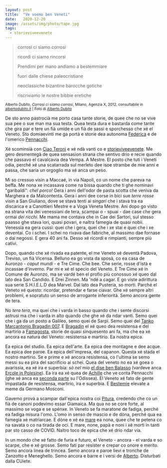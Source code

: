 ```yaml
---
layout: post
title:  "Ve voemo ben Veneti"
date:   2020-12-20
image: /assets/img/photo/tape.jpg
tags:
  - storieviveevenete
---
```


> corrosi ci siamo corrosi
>
> ricordi ci siamo rincorsi
>
> Prendimi per mano andiamo a bestemmiare
>
> fuori dalle chiese paleocristiane
>
> neoclassiche bizantine barocche gotiche
>
> riscriviamo le nostre bibbie eretiche

<small>Alberto Dubito, *Corrosi ci siamo corrosi*, Milano, Agenzia X, 2012, consultabile in [albertodubito.it](http://www.albertodubito.it/PDF/egs_integrale_affiancato.pdf) | Foto di [Alberto Dubito](http://www.albertodubito.it/gallerie/grafiche.php)</small>

De sto anno pastrocià me porto casa tante storie, de quee che no se vive sua pee o sue man ma sua testa. Quea testa dura e bastarda come tante che gira par e tere un fià umide e un fià de sassi e sporchesso che xé el Veneto. Sto domiaevinti me ga portà e storie dea autonoma [Federica](https://twitter.com/Lavvelenata) e de l'omerico [Pennacchi](https://twitter.com/Pennacchiiiii).

Xé scominsià con [Ciao Teroni](https://youtu.be/vEtp8qpvcec) e xé ndà vanti co e [storieviveevenete](/liston#storieviveevenete). Me gero desmentegà de quea sensasion strana che sentivo drio e recie quando che passavo el cavalcavia dea Vempa. A Mestre. El posto che tuti i Veneti odia, perché xé una scatarrada sul merleto dee isoe strambe de mie anni e passa, che saria un orgoglio ma xé anca un peso.

Mi so cressuo visin a Maccaé, in via Napoli, co un nome che pareva na beffa. Me nona xe incassava come na bissa quando che ti ghe nominavi "garibaldi": *chel porco!* Gera i anni dell'odor de pasta scotta che veniva da Marghera e da Malcontenta. Gera i anni dee corse in bici sue *terre rosse* visin a San Giuliano, dove se stava tenti ai *singari* che i stava tra ea discarica e a Canottieri Mestre e a Voga Veneta Mestre. Ani dopo go visto ea strana vita dei venessiani de tera, scampai o - spuai - dae case che gera ormai *dei ricchi*. Me mama me contava che in Cae dei Sartori, sul stesso paasso ghe stava iori, quasi povari, e naltra famegia de quasi nobii. Venessia ea gera cussì: quei che i gera, quei che i xe stai e quei che i xe deventai. Co i schei. I schei no rivava dae fabriche, al massimo dae fornase o dai negossi. E gera 40 ani fa. Desso xé ricordi e rimpianti, sempre più cativi.

Dopo, quando che xé rivada ea patente, el me Veneto xé deventà Padova, Treviso, un fià Vicensa. Belluno ea go vista da sposà, co ea casa de Auronzo - *caput mundi* - e Tre Cime. Che bee. Che serie, rosse d'istà e incassae d'inverno. Par mi e xé el specio del Veneto. E Tre Cime xé in Comune de Auronzo, ma se vardé ben el profio più conossuo xé queo dal lato dea San Candido. E Drei Zinnen. Ma 'ndé a cagar. E go viste adirittura sua serie S.H.I.E.L.D dea Marvel. Dal lato dea Pusteria, so morti. Parché el Veneto xé questo: ricordar, pretendar e farse ciavar. Ghe xé sempre altri problemi, e sopratuto un senso de arrogante inferiorità. Semo ancora gente de tera.

No *tera tera*, ma quei che i varda in basso quando che i sente discorsi astrusi ma che i varda in alto quando che ghe xé da ndar vanti. Semo quei che i ga da un posto a Galileo, semo quei de Sarpi. Semo quei del [Tanko Marcantonio Bragadin 007](https://it.wikipedia.org/wiki/Serenissimi). E [Bragadin](https://it.wikipedia.org/wiki/Marcantonio_Bragadin_(generale)) el xé queo dea resistensa e del martirio a [Famagosta](https://it.wikipedia.org/wiki/Assedio_di_Famagosta), storie de quasi sinquesento ani fa, ma che ea xé ancora ea natura del Veneto: resistensa e martirio. Ea nostra epica.

Ea epica del studio. Ea epica dell'arte. Ea epica dee montagne e dee acque. Ea epica dee paroe. Ea epica dell'impresa, del capanon. Questa xé stada el nostro martirio. Se e prime e xé ancora resistensa, co l'ultima se semo messi su ea pira del sacrificio ai schei. Quea del veneto no ea xé goea o avarissia, ea xé ira e superbia: *sò nel mio* [el dise ben Balasso](https://youtu.be/2ANkBjJV1Ug) (vardeve anca [Ercole in Polesine](https://youtu.be/vsj2wCvma3c)). Ea ira ea xé quea de [Achille](https://youtu.be/4Q2CUBHfL9M) che ve conta Pennacchi (ghe xé anca ea [seconda parte](https://youtu.be/zSm6Oht-Jbo) su l'Odissea). El Veneto xé fato de gente impastada de resistensa, martirio, ira e superbia. E [Bestemie](https://youtu.be/tK6SschgDec) elevate a meme da Germano Mosconi.

Gavemo provà a scampar dall'epica nostra coi [Pitura](https://youtu.be/X8RCe7boF18), credendo che co un fià de canoni podevimo essar Giamaica. Ma qua no se core forte, al massimo se voga e se spénxe. In Veneto se fa maratone de fadiga, perché ea fadiga misura l'omo. L'omo in senso de mascio e de dòna, perché qua ea famegia xé matriarcae. E dòne e xé ea [mare](https://youtu.be/FzvIz7GmBAE) ea nona, quee che te petena co na savata o co na tirada de oci. E mare, none, papà e noni i xé morti in tanti par sto casso de COVID. Naltro toco de epica che xé drio ndar via.

In un mondo che xé fatto de furia e futuro, el Veneto - ancora - el varda e so scarpe, che e xé grosse. Semo fati par resister e crepar co onore e merito. Semo ancora linea de trincea. Semo ancora e paroe lievi e tronche de Zanzotto e Meneghello. Semo ancora e barre e i versi de [Alberto](https://youtu.be/ANhlxMAcpXg). Disturbati dalla CUiete.
